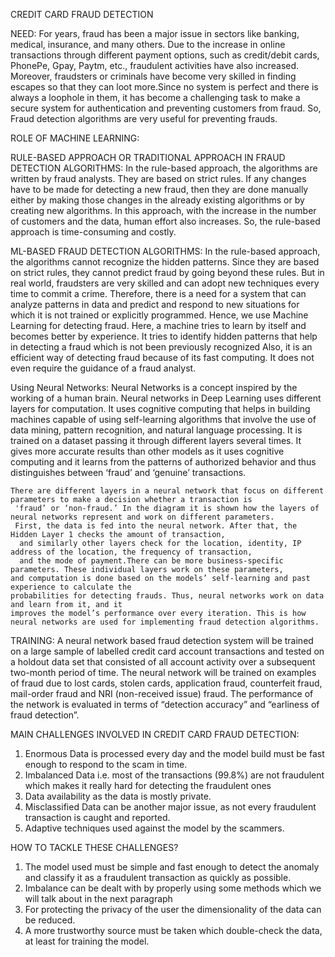 CREDIT CARD FRAUD DETECTION

NEED:
    For years, fraud has been a major issue in sectors like banking, medical, insurance, and many others. Due to the increase in online
    transactions through different payment options, such as credit/debit cards, PhonePe, Gpay, Paytm, etc., fraudulent activities have
    also increased. Moreover, fraudsters or criminals have become very skilled in finding escapes so that they can loot more.Since no system is perfect and there is always a loophole in them, it has become a challenging task to make a secure system for
    authentication and preventing customers from fraud.  So, Fraud detection algorithms are very useful for preventing frauds.

ROLE OF MACHINE LEARNING:

RULE-BASED APPROACH OR TRADITIONAL APPROACH IN FRAUD DETECTION ALGORITHMS:
    In the rule-based approach, the algorithms are written by fraud analysts. They are based on strict rules. If any changes have to be made for detecting a new fraud, then they are done manually either by making those changes in the already existing algorithms or by creating new algorithms. In this approach, with the increase in the number of customers and the data, human effort also increases. So, the rule-based approach is time-consuming and costly.

ML-BASED FRAUD DETECTION ALGORITHMS:
    In the rule-based approach, the algorithms cannot recognize the hidden patterns. Since they are based on strict rules, they cannot predict fraud by going beyond these rules. But in real world, fraudsters are very skilled and can adopt new techniques every time to commit a crime. Therefore, there is a need for a system that can analyze patterns in data and predict and respond to new situations for which it is not trained or explicitly programmed.
    Hence, we use Machine Learning for detecting fraud. Here, a machine tries to learn by itself and becomes better by experience.  It tries to identify hidden patterns that help in detecting a fraud which is not been previously recognized Also, it is an efficient way of detecting fraud because of its fast computing. It does not even require the guidance of a fraud analyst.  
 
Using Neural Networks: 
    Neural Networks is a concept inspired by the working of a human brain. Neural networks in Deep Learning uses different layers for computation. It uses cognitive computing that helps in building machines capable of using self-learning algorithms that involve the use of data mining, pattern recognition, and natural language processing. It is trained on a dataset passing it through different layers several times.
    It gives more accurate results than other models as it uses cognitive computing and it learns from the patterns of authorized behavior and thus distinguishes between ‘fraud’ and ‘genuine’ transactions.             
         
    There are different layers in a neural network that focus on different parameters to make a decision whether a transaction is
     'fraud’ or ‘non-fraud.’ In the diagram it is shown how the layers of neural networks represent and work on different parameters.
     First, the data is fed into the neural network. After that, the Hidden Layer 1 checks the amount of transaction,
      and similarly other layers check for the location, identity, IP address of the location, the frequency of transaction, 
      and the mode of payment.There can be more business-specific parameters. These individual layers work on these parameters,
    and computation is done based on the models’ self-learning and past experience to calculate the 
    probabilities for detecting frauds. Thus, neural networks work on data and learn from it, and it 
    improves the model’s performance over every iteration. This is how neural networks are used for implementing fraud detection algorithms.

TRAINING:
	 A neural network based fraud detection system will be trained on a large sample of labelled credit card account transactions and tested on a holdout data set that consisted of all account activity over a subsequent two-month period of time. The neural network will be trained on examples of fraud due to lost cards, stolen cards, application fraud, counterfeit fraud, mail-order fraud and NRI (non-received issue) fraud. The performance of the network is evaluated in terms of “detection accuracy” and “earliness of fraud detection”.

MAIN CHALLENGES INVOLVED IN CREDIT CARD FRAUD DETECTION: 

1.	Enormous Data is processed every day and the model build must be fast enough to respond to the scam in time.
2.	Imbalanced Data i.e. most of the transactions (99.8%) are not fraudulent which makes it really hard for detecting the fraudulent ones
3.	Data availability as the data is mostly private.
4.	Misclassified Data can be another major issue, as not every fraudulent transaction is caught and reported.
5.	Adaptive techniques used against the model by the scammers.

HOW TO TACKLE THESE CHALLENGES?

1.	The model used must be simple and fast enough to detect the anomaly and classify it as a fraudulent transaction as quickly as possible.
2.	Imbalance can be dealt with by properly using some methods which we will talk about in the next paragraph
3.	For protecting the privacy of the user the dimensionality of the data can be reduced.
4.	A more trustworthy source must be taken which double-check the data, at least for training the model.
